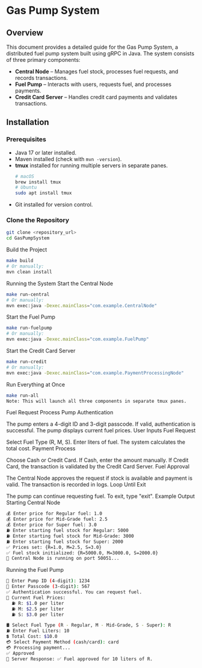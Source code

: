 # Gas Pump System

## Overview
This document provides a detailed guide for the Gas Pump System, a distributed fuel pump system built using gRPC in Java. The system consists of three primary components:

- **Central Node** – Manages fuel stock, processes fuel requests, and records transactions.
- **Fuel Pump** – Interacts with users, requests fuel, and processes payments.
- **Credit Card Server** – Handles credit card payments and validates transactions.

## Installation

### Prerequisites
- Java 17 or later installed.
- Maven installed (check with `mvn -version`).
- **tmux** installed for running multiple servers in separate panes.
    ```sh
    # macOS
    brew install tmux
    # Ubuntu
    sudo apt install tmux
    ```
- Git installed for version control.

### Clone the Repository
```sh
git clone <repository_url>
cd GasPumpSystem
```
Build the Project
```sh
make build
# Or manually:
mvn clean install
```
Running the System
Start the Central Node
```sh
make run-central
# Or manually:
mvn exec:java -Dexec.mainClass="com.example.CentralNode"
```
Start the Fuel Pump
```sh
make run-fuelpump
# Or manually:
mvn exec:java -Dexec.mainClass="com.example.FuelPump"
```
Start the Credit Card Server
```sh
make run-credit
# Or manually:
mvn exec:java -Dexec.mainClass="com.example.PaymentProcessingNode"
```
Run Everything at Once
```sh
make run-all
Note: This will launch all three components in separate tmux panes.
```

Fuel Request Process
Pump Authentication

The pump enters a 4-digit ID and 3-digit passcode.
If valid, authentication is successful.
The pump displays current fuel prices.
User Inputs Fuel Request

Select Fuel Type (R, M, S).
Enter liters of fuel.
The system calculates the total cost.
Payment Process

Choose Cash or Credit Card.
If Cash, enter the amount manually.
If Credit Card, the transaction is validated by the Credit Card Server.
Fuel Approval

The Central Node approves the request if stock is available and payment is valid.
The transaction is recorded in logs.
Loop Until Exit

The pump can continue requesting fuel.
To exit, type "exit".
Example Output
Starting Central Node
```sh
💰 Enter price for Regular fuel: 1.0
💰 Enter price for Mid-Grade fuel: 2.5
💰 Enter price for Super fuel: 3.0
⛽ Enter starting fuel stock for Regular: 5000
⛽ Enter starting fuel stock for Mid-Grade: 3000
⛽ Enter starting fuel stock for Super: 2000
✅ Prices set: {R=1.0, M=2.5, S=3.0}
✅ Fuel stock initialized: {R=5000.0, M=3000.0, S=2000.0}
🚀 Central Node is running on port 50051...
```
Running the Fuel Pump
```sh
🔢 Enter Pump ID (4-digit): 1234
🔑 Enter Passcode (3-digit): 567
✅ Authentication successful. You can request fuel.
📢 Current Fuel Prices:
  ⛽ R: $1.0 per liter
  ⛽ M: $2.5 per liter
  ⛽ S: $3.0 per liter

🛢 Select Fuel Type (R - Regular, M - Mid-Grade, S - Super): R
⛽ Enter Fuel Liters: 10
💲 Total Cost: $10.0
💳 Select Payment Method (cash/card): card
💳 Processing payment...
✅ Approved
📢 Server Response: ✅ Fuel approved for 10 liters of R.
```
